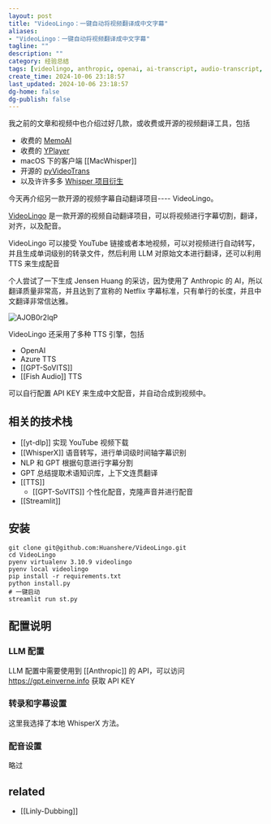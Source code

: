 ```yaml
---
layout: post
title: "VideoLingo：一键自动将视频翻译成中文字幕"
aliases:
- "VideoLingo：一键自动将视频翻译成中文字幕"
tagline: ""
description: ""
category: 经验总结
tags: [videolingo, anthropic, openai, ai-transcript, audio-transcript, translate, video-translate, text-to-speech, tts, subtitle, subtitle-transcript, subtitle-translation, memoai, pyvideotrans]
create_time: 2024-10-06 23:18:57
last_updated: 2024-10-06 23:18:57
dg-home: false
dg-publish: false
---
```


我之前的文章和视频中也介绍过好几款，或收费或开源的视频翻译工具，包括

- 收费的 [MemoAI](https://blog.einverne.info/post/2024/09/memo-ai-audio-transcript.html)
- 收费的 [YPlayer](https://blog.einverne.info/post/2024/08/yplayer-ai-transcript-player.html)
- macOS 下的客户端 [[MacWhisper]]
- 开源的 [pyVideoTrans](https://blog.einverne.info/post/2024/09/pyvideotrans-audio-to-text-to-audio.html)
- 以及许许多多 [Whisper 项目衍生](https://blog.einverne.info/post/2024/09/whisper-and-related.html)

今天再介绍另一款开源的视频字幕自动翻译项目---- VideoLingo。

[VideoLingo](https://github.com/Huanshere/VideoLingo) 是一款开源的视频自动翻译项目，可以将视频进行字幕切割，翻译，对齐，以及配音。

VideoLingo 可以接受 YouTube 链接或者本地视频，可以对视频进行自动转写，并且生成单词级别的转录文件，然后利用 LLM 对原始文本进行翻译，还可以利用 TTS 来生成配音

个人尝试了一下生成 Jensen Huang 的采访，因为使用了 Anthropic 的 AI，所以翻译质量非常高，并且达到了宣称的 Netflix 字幕标准，只有单行的长度，并且中文翻译非常信达雅。

![AJOB0r2lqP](https://pic.einverne.info/images/AJOB0r2lqP.png)

VideoLingo 还采用了多种 TTS 引擎，包括

- OpenAI
- Azure TTS
- [[GPT-SoVITS]]
- [[Fish Audio]] TTS

可以自行配置 API KEY 来生成中文配音，并自动合成到视频中。

## 相关的技术栈

- [[yt-dlp]] 实现 YouTube 视频下载
- [[WhisperX]] 语音转写，进行单词级时间轴字幕识别
- NLP 和 GPT 根据句意进行字幕分割
- GPT 总结提取术语知识库，上下文连贯翻译
- [[TTS]]
  - [[GPT-SoVITS]] 个性化配音，克隆声音并进行配音
- [[Streamlit]]

## 安装

```
git clone git@github.com:Huanshere/VideoLingo.git
cd VideoLingo
pyenv virtualenv 3.10.9 videolingo
pyenv local videolingo
pip install -r requirements.txt
python install.py
# 一键启动
streamlit run st.py
```

## 配置说明

### LLM 配置

LLM 配置中需要使用到 [[Anthropic]] 的 API，可以访问 https://gpt.einverne.info 获取 API KEY

### 转录和字幕设置

这里我选择了本地 WhisperX 方法。

### 配音设置

略过

## related

- [[Linly-Dubbing]]
